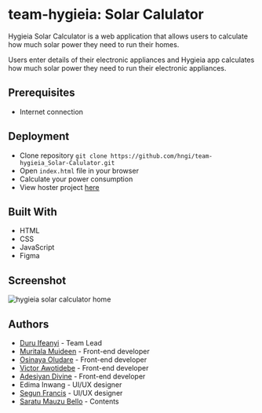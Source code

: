# team-hygieia: Solar Calulator
Hygieia Solar Calculator is a web application that allows users to calculate how much solar power they need to run their homes.

Users enter details of their electronic appliances and Hygieia app calculates how much solar power they need to run their electronic appliances.

## Prerequisites
* Internet connection

## Deployment
* Clone repository `git clone https://github.com/hngi/team-hygieia_Solar-Calulator.git`
* Open `index.html` file in your browser
* Calculate your power consumption
* View hoster project [here](https://hygieiasolarapp.000webhostapp.com/)

## Built With
* HTML
* CSS
* JavaScript
* Figma

## Screenshot
![hygieia solar calculator home](https://github.com/segunfrancis/team-hygieia_Solar-Calulator/blob/master/hygieia_home_screenshot.png)

## Authors
* [Duru Ifeanyi](https://github.com/devifymatt) - Team Lead
* [Muritala Muideen](https://github.com/MuideenAM) - Front-end developer
* [Osinaya Oludare](https://github.com/Hodre) - Front-end developer
* [Victor Awotidebe](https://github.com/debilistic) - Front-end developer
* [Adesiyan Divine](https://github.com/NabStacks1) - Front-end developer
* Edima Inwang - UI/UX designer
* [Segun Francis](https://github.com/segunfrancis) - UI/UX designer
* [Saratu Mauzu Bello](https://github.com/Sarah-MB) - Contents
